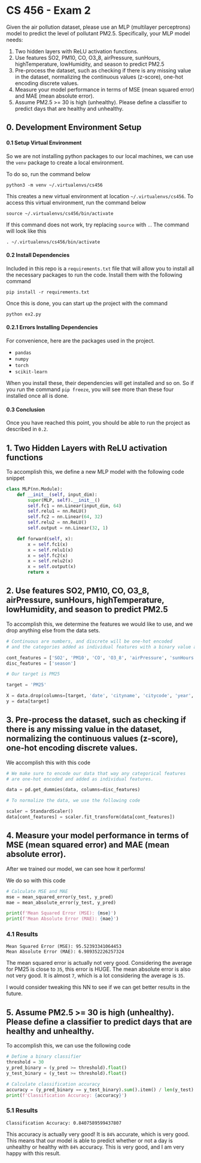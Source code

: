 # CS 456 - Exam 2

Given the air pollution dataset, please use an MLP (multilayer perceptrons) model to predict the
level of pollutant PM2.5. Specifically, your MLP model needs: 

1. Two hidden layers with ReLU activation functions.
2. Use features SO2, PM10, CO, O3_8, airPressure, sunHours, highTemperature, lowHumidity, and season to predict PM2.5
3. Pre-process the dataset, such as checking if there is any missing value in the dataset, normalizing the continuous values (z-score), one-hot encoding discrete values.
4. Measure your model performance in terms of MSE (mean squared error) and MAE (mean absolute error).
5. Assume PM2.5 >= 30 is high (unhealthy). Please define a classifier to predict days that are healthy and unhealthy.

## 0. Development Environment Setup

#### 0.1 Setup Virtual Environment

So we are not installing python packages to our local machines, we can use the `venv` package to create a local environment.

To do so, run the command below

```
python3 -m venv ~/.virtualenvs/cs456
```

This creates a new virtual environment at location `~/.virtualenvs/cs456`. To access this virtual environment, run the command below

```
source ~/.virtualenvs/cs456/bin/activate
```

If this command does not work, try replacing `source` with `.`. The command will look like this

```
. ~/.virtualenvs/cs456/bin/activate
```

#### 0.2 Install Dependencies

Included in this repo is a `requirements.txt` file that will allow you to install all the necessary packages to run the code.
Install them with the following command

```
pip install -r requirements.txt
```

Once this is done, you can start up the project with the command 

```
python ex2.py
```

#### 0.2.1 Errors Installing Dependencies

For convenience, here are the packages used in the project.

- `pandas`
- `numpy`
- `torch`
- `scikit-learn`

When you install these, their dependencies will get installed and so on. So if you run the command `pip freeze`, you will see more than these four installed once all is done.

#### 0.3 Conclusion

Once you have reached this point, you should be able to run the project as described in `0.2`. 

## 1. Two Hidden Layers with ReLU activation functions

To accomplish this, we define a new MLP model with the following code snippet

```python
class MLP(nn.Module):
    def __init__(self, input_dim):
        super(MLP, self).__init__()
        self.fc1 = nn.Linear(input_dim, 64)
        self.relu1 = nn.ReLU()
        self.fc2 = nn.Linear(64, 32)
        self.relu2 = nn.ReLU()
        self.output = nn.Linear(32, 1)

    def forward(self, x):
        x = self.fc1(x)
        x = self.relu1(x)
        x = self.fc2(x)
        x = self.relu2(x)
        x = self.output(x)
        return x
```

## 2. Use features SO2, PM10, CO, O3_8, airPressure, sunHours, highTemperature, lowHumidity, and season to predict PM2.5

To accomplish this, we determine the features we would like to use, and we drop anything else from the data sets.

```python
# Continuous are numbers, and discrete will be one-hot encoded
# and the categories added as individual features with a binary value associated with them.

cont_features = ['SO2', 'PM10', 'CO', 'O3_8', 'airPressure', 'sunHours', 'highTemperature', 'lowHumidity']
disc_features = ['season']

# Our target is PM25

target = 'PM25'

X = data.drop(columns=[target, 'date', 'cityname', 'citycode', 'year', 'month', 'day', 'longitude', 'latitude'])
y = data[target]

```

## 3. Pre-process the dataset, such as checking if there is any missing value in the dataset, normalizing the continuous values (z-score), one-hot encoding discrete values.

We accomplish this with this code

```python
# We make sure to encode our data that way any categorical features
# are one-hot encoded and added as individual features.

data = pd.get_dummies(data, columns=disc_features)

# To normalize the data, we use the following code

scaler = StandardScaler()
data[cont_features] = scaler.fit_transform(data[cont_features])
```

## 4. Measure your model performance in terms of MSE (mean squared error) and MAE (mean absolute error).

After we trained our model, we can see how it performs!

We do so with this code

```python
# Calculate MSE and MAE
mse = mean_squared_error(y_test, y_pred)
mae = mean_absolute_error(y_test, y_pred)

print(f'Mean Squared Error (MSE): {mse}')
print(f'Mean Absolute Error (MAE): {mae}')
```

### 4.1 Results

```
Mean Squared Error (MSE): 95.52393341064453
Mean Absolute Error (MAE): 6.989352226257324
```

The mean squared error is actually not very good. Considering the average for PM25 is close to `35`, this error is HUGE. The mean absolute error is also not very good. It is almost `7`, which is a lot considering the average is `35`.

I would consider tweaking this NN to see if we can get better results in the future.

## 5. Assume PM2.5 >= 30 is high (unhealthy). Please define a classifier to predict days that are healthy and unhealthy.

To accomplish this, we can use the following code

```python
# Define a binary classifier
threshold = 30
y_pred_binary = (y_pred >= threshold).float()
y_test_binary = (y_test >= threshold).float()

# Calculate classification accuracy
accuracy = (y_pred_binary == y_test_binary).sum().item() / len(y_test)
print(f'Classification Accuracy: {accuracy}')
```

### 5.1 Results

```
Classification Accuracy: 0.8407589599437807
```

This accuracy is actually very good! It is `84%` accurate, which is very good. This means that our model is able to predict whether or not a day is unhealthy or healthy with `84%` accuracy. This is very good, and I am very happy with this result.